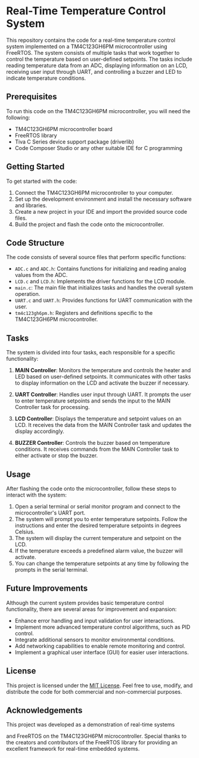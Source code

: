 # Real-Time Temperature Control System

This repository contains the code for a real-time temperature control system implemented on a TM4C123GH6PM microcontroller using FreeRTOS. The system consists of multiple tasks that work together to control the temperature based on user-defined setpoints. The tasks include reading temperature data from an ADC, displaying information on an LCD, receiving user input through UART, and controlling a buzzer and LED to indicate temperature conditions.

## Prerequisites

To run this code on the TM4C123GH6PM microcontroller, you will need the following:

- TM4C123GH6PM microcontroller board
- FreeRTOS library
- Tiva C Series device support package (driverlib)
- Code Composer Studio or any other suitable IDE for C programming

## Getting Started

To get started with the code:

1. Connect the TM4C123GH6PM microcontroller to your computer.
2. Set up the development environment and install the necessary software and libraries.
3. Create a new project in your IDE and import the provided source code files.
4. Build the project and flash the code onto the microcontroller.

## Code Structure

The code consists of several source files that perform specific functions:

- `ADC.c` and `ADC.h`: Contains functions for initializing and reading analog values from the ADC.
- `LCD.c` and `LCD.h`: Implements the driver functions for the LCD module.
- `main.c`: The main file that initializes tasks and handles the overall system operation.
- `UART.c` and `UART.h`: Provides functions for UART communication with the user.
- `tm4c123gh6pm.h`: Registers and definitions specific to the TM4C123GH6PM microcontroller.

## Tasks

The system is divided into four tasks, each responsible for a specific functionality:

1. **MAIN Controller**: Monitors the temperature and controls the heater and LED based on user-defined setpoints. It communicates with other tasks to display information on the LCD and activate the buzzer if necessary.

2. **UART Controller**: Handles user input through UART. It prompts the user to enter temperature setpoints and sends the input to the MAIN Controller task for processing.

3. **LCD Controller**: Displays the temperature and setpoint values on an LCD. It receives the data from the MAIN Controller task and updates the display accordingly.

4. **BUZZER Controller**: Controls the buzzer based on temperature conditions. It receives commands from the MAIN Controller task to either activate or stop the buzzer.

## Usage

After flashing the code onto the microcontroller, follow these steps to interact with the system:

1. Open a serial terminal or serial monitor program and connect to the microcontroller's UART port.
2. The system will prompt you to enter temperature setpoints. Follow the instructions and enter the desired temperature setpoints in degrees Celsius.
3. The system will display the current temperature and setpoint on the LCD.
4. If the temperature exceeds a predefined alarm value, the buzzer will activate.
5. You can change the temperature setpoints at any time by following the prompts in the serial terminal.

## Future Improvements

Although the current system provides basic temperature control functionality, there are several areas for improvement and expansion:

- Enhance error handling and input validation for user interactions.
- Implement more advanced temperature control algorithms, such as PID control.
- Integrate additional sensors to monitor environmental conditions.
- Add networking capabilities to enable remote monitoring and control.
- Implement a graphical user interface (GUI) for easier user interactions.

## License

This project is licensed under the [MIT License](LICENSE). Feel free to use, modify, and distribute the code for both commercial and non-commercial purposes.

## Acknowledgements

This project was developed as a demonstration of real-time systems

 and FreeRTOS on the TM4C123GH6PM microcontroller. Special thanks to the creators and contributors of the FreeRTOS library for providing an excellent framework for real-time embedded systems.
